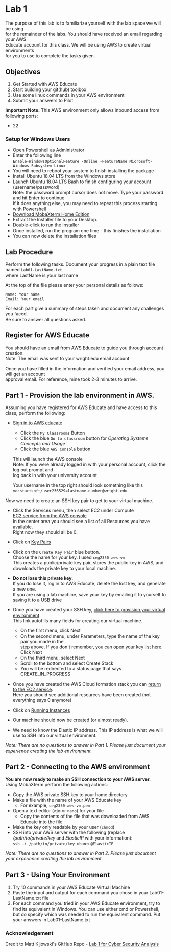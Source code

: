 # Lab 1
The purpose of this lab is to familiarize yourself with the lab space we will be using  
for the remainder of the labs.  You should have received an email regarding your AWS  
Educate account for this class.  We will be using AWS to create virtual environments  
for you to use to complete the tasks given.

## Objectives
1. Get Started with AWS Educate
2. Start building your git(hub) toolbox
3. Use some linux commands in your AWS environment
5. Submit your answers to Pilot

**Important Note:**  This AWS environment only allows inbound access from following ports:
* 22

### Setup for Windows Users
* Open Powershell as Administrator
* Enter the following line  
  `Enable-WindowsOptionalFeature -Online -FeatureName Microsoft-Windows-Subsystem-Linux`
* You will need to reboot your system to finish installing the package
* Install Ubuntu 18.04 LTS from the Windows store
* Launch Ubuntu 18.04 LTS Bash to finish configuring your account
  (username/password)  
  Note: the password prompt cursor does not move.  Type your password and hit Enter to continue  
  If it does anything else, you may need to repeat this process starting with Powershell
* [Download MobaXterm Home Edition](https://download.mobatek.net/1242019111120613/MobaXterm_Installer_v12.4.zip)
* Extract the Installer file to your Desktop.
* Double-click to run the installer
* Once installed, run the program one time - this finishes the installation
* You can now delete the installation files

## Lab Procedure
Perform the following tasks.  Document your progress in a plain text file named `Lab01-LastName.txt`  
where LastName is your last name

At the top of the file please enter your personal details as follows:
```
Name: Your name
Email: Your email

```
For each part give a summary of steps taken and document any challenges you faced.   
Be sure to answer all questions asked.

## Register for AWS Educate
You should have an email from AWS Educate to guide you through account creation.  
Note: The email was sent to your wright.edu email account

Once you have filled in the information and verified your email address, you will get an account  
approval email.  For reference, mine took 2-3 minutes to arrive.

## Part 1 - Provision the lab environment in AWS.  
Assuming you have registered for AWS Educate and have access to this class, perform the following:

* [Sign in to AWS educate](https://www.awseducate.com/signin/SiteLogin)
  * Click the `My Classrooms` Button
  * Click the blue `Go to classroom` button for *Operating Systems Concepts and Usage*
  * Click the blue `AWS Console` button  
  
  This will launch the AWS console  
  Note: If you were already logged in with your personal account, click the log out prompt and  
  log back in with your university account
  
  Your username in the top right should look something like this  
  `vocstartsoft/user236529=lastname.number@wright.edu`.

Now we need to create an SSH key pair to get to your virtual machine.

* Click the Services menu, then select EC2 under Compute  
  [EC2 service from the AWS console](https://console.aws.amazon.com/ec2/v2/home?region=us-east-1#Home:)  
  In the center area you should see a list of all Resources you have available.  
  Right now they should all be 0.
* Click on [Key Pairs](https://console.aws.amazon.com/ec2/v2/home?region=us-east-1#KeyPairs:sort=keyName) 
* Click on the `Create Key Pair` blue button.  
  Choose the name for your key.  I used `ceg2350-aws-vm`  
  This creates a public/private key pair, stores the public key in AWS, and  
  downloads the private key to your local machine.
* **Do not lose this private key.**  
  If you do lose it, log in to AWS Educate, delete the lost key, and generate a new one.  
  If you are using a lab machine, save your key by emailing it to yourself to saving it to a USB drive
* Once you have created your SSH key, [click here to provision your virtual environment](https://console.aws.amazon.com/cloudformation/home?region=us-east-1#/stacks/new?stackName=CEG-2350&templateURL=https:%2F%2Fwsu-cecs-cf-templates.s3.us-east-2.amazonaws.com%2Fceg2350.yml)  
  This link autofills many fields for creating our virtual machine.
  * On the first menu, click Next
  * On the second menu, under Parameters, type the name of the key pair you made in the  
  step above.  If you don't remember, you can [open your key list here](https://console.aws.amazon.com/ec2/v2/home?region=us-east-1#KeyPairs:sort=keyName).  Click Next
  * On the third menu, select Next
  * Scroll to the bottom and select Create Stack
  * You will be redirected to a status page that says CREATE_IN_PROGRESS

* Once you have created the AWS Cloud formation stack you can [return to the EC2 service](https://console.aws.amazon.com/ec2/v2/home?region=us-east-1#Home:).  
  Here you should see additional resources have been created (not everything says 0 anymore) 
* Click on [Running Instances](https://console.aws.amazon.com/ec2/v2/home?region=us-east-1#Instances:sort=instanceState)
* Our machine should now be created (or almost ready).
* We need to know the Elastic IP address.  This IP address is what we will use to SSH into our
  virtual environment.

*Note: There are no questions to answer in Part 1.  Please just document your
experience creating the lab environment.*

## Part 2 - Connecting to the AWS environment
**You are now ready to make an SSH connection to your AWS server.**  
Using MobaXterm perform the following actions:
* Copy the AWS private SSH key to your home directory
* Make a file with the name of your AWS Educate key
    * For example, `ceg2350-aws-vm.pem`
* Open a text editor (`vim` or `nano`) for your file
    * Copy the contents of the file that was downloaded from AWS Educate into the file
* Make the key only readable by your user (`chmod`)
* SSH into your AWS server with the following (replace */path/to/private/key*
  and *ElasticIP* with your information):  
  `ssh -i /path/to/private/key ubuntu@ElasticIP`

*Note: There are no questions to answer in Part 2.  Please just document your
experience creating the lab environment.*

## Part 3 - Using Your Environment
1. Try 10 commands in your AWS Educate Virtual Machine
2. Paste the input and output for each command you chose in your Lab01-LastName.txt file
3. For each command you tried in your AWS Educate environment, try to find its equivalent
    in Windows.  You can use either cmd or Powershell, but do specify which was needed 
    to run the equivalent command.  Put your answers in Lab01-LastName.txt

### Acknowledgement
Credit to Matt Kijowski's GitHub Repo - [Lab 1 for Cyber Security Analysis](https://github.com/mkijowski/cyber-security-analysis-applied/blob/master/labs/lab1.md)
